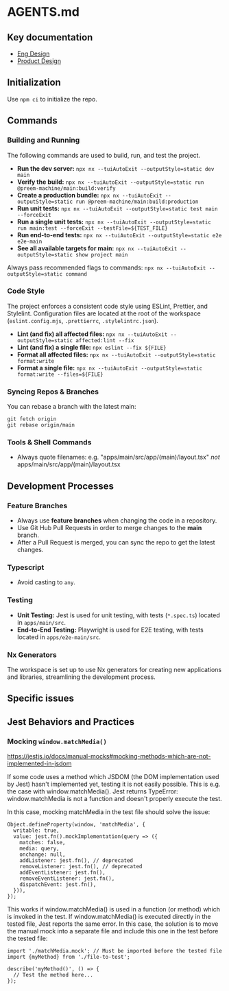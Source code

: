 # AGENTS.md

## Key documentation

- [Eng Design](docs/eng-design.md)
- [Product Design](docs/product-design.md)

## Initialization

Use `npm ci` to initialize the repo.

## Commands

### Building and Running

The following commands are used to build, run, and test the project.

- **Run the dev server:** `npx nx --tuiAutoExit --outputStyle=static dev main`
- **Verify the build:** `npx nx --tuiAutoExit --outputStyle=static run @preem-machine/main:build:verify`
- **Create a production bundle:** `npx nx --tuiAutoExit --outputStyle=static run @preem-machine/main:build:production`
- **Run unit tests:** `npx nx --tuiAutoExit --outputStyle=static test main --forceExit`
- **Run a single unit tests:** `npx nx --tuiAutoExit --outputStyle=static run main:test --forceExit --testFile=${TEST_FILE}`
- **Run end-to-end tests:** `npx nx --tuiAutoExit --outputStyle=static e2e e2e-main`
- **See all available targets for main:** `npx nx --tuiAutoExit --outputStyle=static show project main`

Always pass recommended flags to commands: `npx nx --tuiAutoExit --outputStyle=static command`

### Code Style

The project enforces a consistent code style using ESLint, Prettier, and Stylelint. Configuration files are located at the root of the workspace (`eslint.config.mjs`, `.prettierrc`, `.stylelintrc.json`).

- **Lint (and fix) all affected files:** `npx nx --tuiAutoExit --outputStyle=static affected:lint --fix`
- **Lint (and fix) a single file:** `npx eslint --fix ${FILE}`
- **Format all affected files:** `npx nx --tuiAutoExit --outputStyle=static format:write`
- **Format a single file:** `npx nx --tuiAutoExit --outputStyle=static format:write --files=${FILE}`

### Syncing Repos & Branches

You can rebase a branch with the latest main:

```shell
git fetch origin
git rebase origin/main
```

### Tools & Shell Commands

- Always quote filenames: e.g. "apps/main/src/app/(main)/layout.tsx" _not_ apps/main/src/app/(main)/layout.tsx

## Development Processes

### Feature Branches

- Always use **feature branches** when changing the code in a repository.
- Use Git Hub Pull Requests in order to merge changes to the **main** branch.
- After a Pull Request is merged, you can sync the repo to get the latest changes.

### Typescript

- Avoid casting to `any`.

### Testing

- **Unit Testing:** Jest is used for unit testing, with tests (`*.spec.ts`) located in `apps/main/src`.
- **End-to-End Testing:** Playwright is used for E2E testing, with tests located in `apps/e2e-main/src`.

### Nx Generators

The workspace is set up to use Nx generators for creating new applications and libraries, streamlining the development process.

## Specific issues

## Jest Behaviors and Practices

### Mocking `window.matchMedia()`

https://jestjs.io/docs/manual-mocks#mocking-methods-which-are-not-implemented-in-jsdom

If some code uses a method which JSDOM (the DOM implementation used by Jest) hasn't implemented yet, testing it is not easily possible. This is e.g. the case with window.matchMedia(). Jest returns TypeError: window.matchMedia is not a function and doesn't properly execute the test.

In this case, mocking matchMedia in the test file should solve the issue:


```
Object.defineProperty(window, 'matchMedia', {
  writable: true,
  value: jest.fn().mockImplementation(query => ({
    matches: false,
    media: query,
    onchange: null,
    addListener: jest.fn(), // deprecated
    removeListener: jest.fn(), // deprecated
    addEventListener: jest.fn(),
    removeEventListener: jest.fn(),
    dispatchEvent: jest.fn(),
  })),
});
```

This works if window.matchMedia() is used in a function (or method) which is invoked in the test. If window.matchMedia() is executed directly in the tested file, Jest reports the same error. In this case, the solution is to move the manual mock into a separate file and include this one in the test before the tested file:

```
import './matchMedia.mock'; // Must be imported before the tested file
import {myMethod} from './file-to-test';

describe('myMethod()', () => {
  // Test the method here...
});
```
